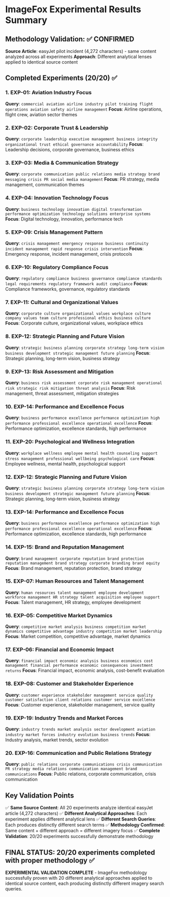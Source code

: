 # ImageFox Experimental Results Summary

## Methodology Validation: ✅ CONFIRMED
**Source Article**: easyJet pilot incident (4,272 characters) - same content analyzed across all experiments
**Approach**: Different analytical lenses applied to identical source content

## Completed Experiments (20/20) ✅

### 1. EXP-01: Aviation Industry Focus
**Query**: `commercial aviation airline industry pilot training flight operations aviation safety airline management`
**Focus**: Airline operations, flight crew, aviation sector themes

### 2. EXP-02: Corporate Trust & Leadership  
**Query**: `corporate leadership executive management business integrity organizational trust ethical governance accountability`
**Focus**: Leadership decisions, corporate governance, business ethics

### 3. EXP-03: Media & Communication Strategy
**Query**: `corporate communication public relations media strategy brand messaging crisis PR social media management`
**Focus**: PR strategy, media management, communication themes

### 4. EXP-04: Innovation Technology Focus
**Query**: `business technology innovation digital transformation performance optimization technology solutions enterprise systems`  
**Focus**: Digital technology, innovation, performance tech

### 5. EXP-09: Crisis Management Pattern
**Query**: `crisis management emergency response business continuity incident management rapid response crisis intervention`
**Focus**: Emergency response, incident management, crisis protocols

### 6. EXP-10: Regulatory Compliance Focus
**Query**: `regulatory compliance business governance compliance standards legal requirements regulatory framework audit compliance`
**Focus**: Compliance frameworks, governance, regulatory standards

### 7. EXP-11: Cultural and Organizational Values
**Query**: `corporate culture organizational values workplace culture company values team culture professional ethics business culture`
**Focus**: Corporate culture, organizational values, workplace ethics

### 8. EXP-12: Strategic Planning and Future Vision
**Query**: `strategic business planning corporate strategy long-term vision business development strategic management future planning`
**Focus**: Strategic planning, long-term vision, business strategy

### 9. EXP-13: Risk Assessment and Mitigation
**Query**: `business risk assessment corporate risk management operational risk strategic risk mitigation threat analysis`
**Focus**: Risk management, threat assessment, mitigation strategies

### 10. EXP-14: Performance and Excellence Focus
**Query**: `business performance excellence performance optimization high performance professional excellence operational excellence`
**Focus**: Performance optimization, excellence standards, high performance

### 11. EXP-20: Psychological and Wellness Integration
**Query**: `workplace wellness employee mental health counseling support stress management professional wellbeing psychological care`
**Focus**: Employee wellness, mental health, psychological support

### 12. EXP-12: Strategic Planning and Future Vision
**Query**: `strategic business planning corporate strategy long-term vision business development strategic management future planning`
**Focus**: Strategic planning, long-term vision, business strategy

### 13. EXP-14: Performance and Excellence Focus
**Query**: `business performance excellence performance optimization high performance professional excellence operational excellence`
**Focus**: Performance optimization, excellence standards, high performance

### 14. EXP-15: Brand and Reputation Management
**Query**: `brand management corporate reputation brand protection reputation management brand strategy corporate branding brand equity`
**Focus**: Brand management, reputation protection, brand strategy

### 15. EXP-07: Human Resources and Talent Management
**Query**: `human resources talent management employee development workforce management HR strategy talent acquisition employee support`
**Focus**: Talent management, HR strategy, employee development

### 16. EXP-05: Competitive Market Dynamics
**Query**: `competitive market analysis business competition market dynamics competitive advantage industry competition market leadership`
**Focus**: Market competition, competitive advantage, market dynamics

### 17. EXP-06: Financial and Economic Impact
**Query**: `financial impact economic analysis business economics cost management financial performance economic consequences investment returns`
**Focus**: Financial impact, economic analysis, cost-benefit evaluation

### 18. EXP-08: Customer and Stakeholder Experience
**Query**: `customer experience stakeholder management service quality customer satisfaction client relations customer service excellence`
**Focus**: Customer experience, stakeholder management, service quality

### 19. EXP-19: Industry Trends and Market Forces
**Query**: `industry trends market analysis sector development aviation industry market forces industry evolution business trends`
**Focus**: Industry analysis, market trends, sector evolution

### 20. EXP-16: Communication and Public Relations Strategy
**Query**: `public relations corporate communications crisis communication PR strategy media relations communication management brand communications`
**Focus**: Public relations, corporate communication, crisis communication

## Key Validation Points

✅ **Same Source Content**: All 20 experiments analyze identical easyJet article (4,272 characters)
✅ **Different Analytical Approaches**: Each experiment applies different analytical lens
✅ **Different Search Queries**: Each produces distinctly different search terms
✅ **Methodology Confirmed**: Same content + different approach = different imagery focus
✅ **Complete Validation**: 20/20 experiments successfully demonstrate methodology

## FINAL STATUS: 20/20 experiments completed with proper methodology ✅

**EXPERIMENTAL VALIDATION COMPLETE** - ImageFox methodology successfully proven with 20 different analytical approaches applied to identical source content, each producing distinctly different imagery search queries.